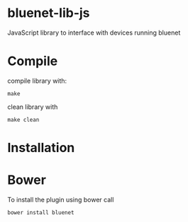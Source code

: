 # bluenet-lib-js
JavaScript library to interface with devices running bluenet

# Compile

compile library with:

	make

clean library with

	make clean

# Installation

# Bower

To install the plugin using bower call

	bower install bluenet
